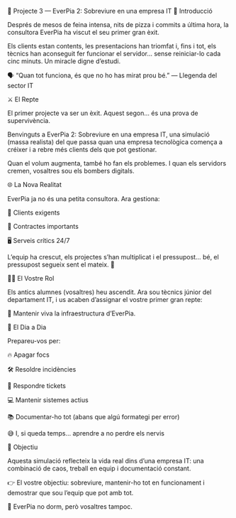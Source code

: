 🚀 Projecte 3 — EverPia 2: Sobreviure en una empresa IT
🧠 Introducció

Després de mesos de feina intensa, nits de pizza i commits a última hora, la consultora EverPia ha viscut el seu primer gran èxit.

Els clients estan contents, les presentacions han triomfat i, fins i tot, els tècnics han aconseguit fer funcionar el servidor…
sense reiniciar-lo cada cinc minuts.
Un miracle digne d’estudi.

🗣️ “Quan tot funciona, és que no ho has mirat prou bé.”
— Llegenda del sector IT

⚔️ El Repte

El primer projecte va ser un èxit.
Aquest segon… és una prova de supervivència.

Benvinguts a EverPia 2: Sobreviure en una empresa IT, una simulació (massa realista) del que passa quan una empresa tecnològica comença a créixer i a rebre més clients dels que pot gestionar.

Quan el volum augmenta, també ho fan els problemes.
I quan els servidors cremen, vosaltres sou els bombers digitals.

🌐 La Nova Realitat

EverPia ja no és una petita consultora.
Ara gestiona:

👥 Clients exigents

🧾 Contractes importants

🖥️ Serveis crítics 24/7

L’equip ha crescut, els projectes s’han multiplicat i el pressupost…
bé, el pressupost segueix sent el mateix. 💸

👨‍💻 El Vostre Rol

Els antics alumnes (vosaltres) heu ascendit.
Ara sou tècnics júnior del departament IT, i us acaben d’assignar el vostre primer gran repte:

🔧 Mantenir viva la infraestructura d’EverPia.

📆 El Dia a Dia

Prepareu-vos per:

🔥 Apagar focs

🛠️ Resoldre incidències

📩 Respondre tickets

💻 Mantenir sistemes actius

📚 Documentar-ho tot (abans que algú formategi per error)

😅 I, si queda temps… aprendre a no perdre els nervis

🎯 Objectiu

Aquesta simulació reflecteix la vida real dins d’una empresa IT:
una combinació de caos, treball en equip i documentació constant.

👉 El vostre objectiu:
sobreviure, mantenir-ho tot en funcionament i demostrar que sou l’equip que pot amb tot.

💬 EverPia no dorm, però vosaltres tampoc.
